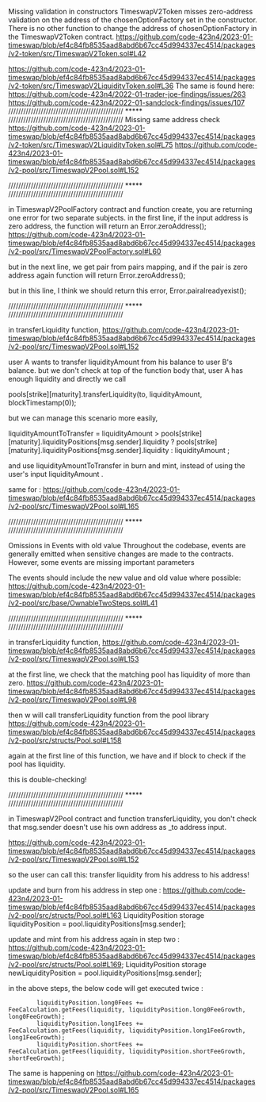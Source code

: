 Missing validation in constructors
TimeswapV2Token misses zero-address validation on the address of the chosenOptionFactory set in the constructor.
There is no other function to change the address of chosenOptionFactory in the TimeswapV2Token contract.
https://github.com/code-423n4/2023-01-timeswap/blob/ef4c84fb8535aad8abd6b67cc45d994337ec4514/packages/v2-token/src/TimeswapV2Token.sol#L42

https://github.com/code-423n4/2023-01-timeswap/blob/ef4c84fb8535aad8abd6b67cc45d994337ec4514/packages/v2-token/src/TimeswapV2LiquidityToken.sol#L36
The same is found here:
https://github.com/code-423n4/2022-01-trader-joe-findings/issues/263
https://github.com/code-423n4/2022-01-sandclock-findings/issues/107
////////////////////////////////////////////// ***** //////////////////////////////////////////////
Missing same address check
https://github.com/code-423n4/2023-01-timeswap/blob/ef4c84fb8535aad8abd6b67cc45d994337ec4514/packages/v2-token/src/TimeswapV2LiquidityToken.sol#L75
https://github.com/code-423n4/2023-01-timeswap/blob/ef4c84fb8535aad8abd6b67cc45d994337ec4514/packages/v2-pool/src/TimeswapV2Pool.sol#L152

////////////////////////////////////////////// ***** //////////////////////////////////////////////

in TimeswapV2PoolFactory contract and function create, you are returning one error for two separate subjects. 
in the first line, if the input address is zero address, the function will return an Error.zeroAddress();
https://github.com/code-423n4/2023-01-timeswap/blob/ef4c84fb8535aad8abd6b67cc45d994337ec4514/packages/v2-pool/src/TimeswapV2PoolFactory.sol#L60

but in the next line, we get pair from pairs mapping, and if the pair is zero address again function will return Error.zeroAddress();

but in this line, I think we should return this error, Error.pairalreadyexist();

////////////////////////////////////////////// ***** //////////////////////////////////////////////

in transferLiquidity function,
https://github.com/code-423n4/2023-01-timeswap/blob/ef4c84fb8535aad8abd6b67cc45d994337ec4514/packages/v2-pool/src/TimeswapV2Pool.sol#L152

user A wants to transfer liquidityAmount from his balance to user B's balance. but we don't check at top of the function body that, user A has enough liquidity and directly we call 

pools[strike][maturity].transferLiquidity(to, liquidityAmount, blockTimestamp(0));

but we can manage this scenario more easily,

liquidityAmountToTransfer = 
liquidityAmount > pools[strike][maturity].liquidityPositions[msg.sender].liquidity ? pools[strike][maturity].liquidityPositions[msg.sender].liquidity : liquidityAmount ;

and use liquidityAmountToTransfer in burn and mint, instead of using the user's input liquidityAmount .

same for :
https://github.com/code-423n4/2023-01-timeswap/blob/ef4c84fb8535aad8abd6b67cc45d994337ec4514/packages/v2-pool/src/TimeswapV2Pool.sol#L165

////////////////////////////////////////////// ***** //////////////////////////////////////////////

Omissions in Events with old value
Throughout the codebase, events are generally emitted when sensitive changes are made to the contracts. However, some events are missing important parameters

The events should include the new value and old value where possible:
https://github.com/code-423n4/2023-01-timeswap/blob/ef4c84fb8535aad8abd6b67cc45d994337ec4514/packages/v2-pool/src/base/OwnableTwoSteps.sol#L41

////////////////////////////////////////////// ***** //////////////////////////////////////////////

in transferLiquidity function,
https://github.com/code-423n4/2023-01-timeswap/blob/ef4c84fb8535aad8abd6b67cc45d994337ec4514/packages/v2-pool/src/TimeswapV2Pool.sol#L153

at the first line, we check that the matching pool has liquidity of more than zero.
https://github.com/code-423n4/2023-01-timeswap/blob/ef4c84fb8535aad8abd6b67cc45d994337ec4514/packages/v2-pool/src/TimeswapV2Pool.sol#L98

then w will call transferLiquidity function from the pool library
https://github.com/code-423n4/2023-01-timeswap/blob/ef4c84fb8535aad8abd6b67cc45d994337ec4514/packages/v2-pool/src/structs/Pool.sol#L158

again at the first line of this function, we have and if block to check if the pool has liquidity.

this is double-checking!

////////////////////////////////////////////// ***** //////////////////////////////////////////////

in TimeswapV2Pool contract and function transferLiquidity, you don't check that msg.sender doesn't use his own address as _to address input. 

https://github.com/code-423n4/2023-01-timeswap/blob/ef4c84fb8535aad8abd6b67cc45d994337ec4514/packages/v2-pool/src/TimeswapV2Pool.sol#L152

so the user can call this: transfer liquidity from his address to his address! 

update and burn from his address in step one :
https://github.com/code-423n4/2023-01-timeswap/blob/ef4c84fb8535aad8abd6b67cc45d994337ec4514/packages/v2-pool/src/structs/Pool.sol#L163
LiquidityPosition storage liquidityPosition = pool.liquidityPositions[msg.sender];

update and mint from his address again in step two :
https://github.com/code-423n4/2023-01-timeswap/blob/ef4c84fb8535aad8abd6b67cc45d994337ec4514/packages/v2-pool/src/structs/Pool.sol#L169;
LiquidityPosition storage newLiquidityPosition = pool.liquidityPositions[msg.sender];

in the above steps, the below code will get executed twice :

            liquidityPosition.long0Fees += FeeCalculation.getFees(liquidity, liquidityPosition.long0FeeGrowth, long0FeeGrowth);
            liquidityPosition.long1Fees += FeeCalculation.getFees(liquidity, liquidityPosition.long1FeeGrowth, long1FeeGrowth);
            liquidityPosition.shortFees += FeeCalculation.getFees(liquidity, liquidityPosition.shortFeeGrowth, shortFeeGrowth);

The same is happening on 
https://github.com/code-423n4/2023-01-timeswap/blob/ef4c84fb8535aad8abd6b67cc45d994337ec4514/packages/v2-pool/src/TimeswapV2Pool.sol#L165